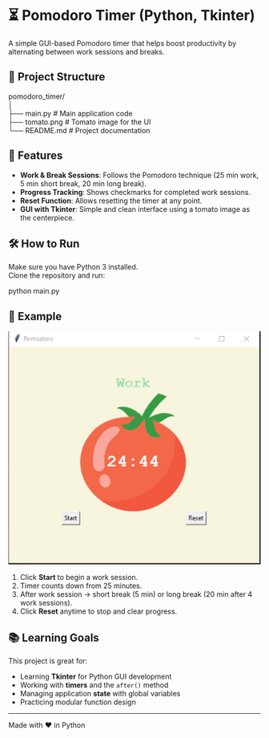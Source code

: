 # ⏳ Pomodoro Timer (Python, Tkinter)

A simple GUI-based Pomodoro timer that helps boost productivity by alternating between work sessions and breaks.

## 📂 Project Structure
pomodoro_timer/  
│  
├── main.py       # Main application code  
├── tomato.png    # Tomato image for the UI  
└── README.md     # Project documentation  

## 🚀 Features
- **Work & Break Sessions**: Follows the Pomodoro technique (25 min work, 5 min short break, 20 min long break).  
- **Progress Tracking**: Shows checkmarks for completed work sessions.  
- **Reset Function**: Allows resetting the timer at any point.  
- **GUI with Tkinter**: Simple and clean interface using a tomato image as the centerpiece.  

## 🛠 How to Run
Make sure you have Python 3 installed.  
Clone the repository and run:  

python main.py  

## 📸 Example
![image info](./Capture.PNG)

1. Click **Start** to begin a work session.  
2. Timer counts down from 25 minutes.  
3. After work session → short break (5 min) or long break (20 min after 4 work sessions).  
4. Click **Reset** anytime to stop and clear progress.  

## 📚 Learning Goals
This project is great for:  
- Learning **Tkinter** for Python GUI development  
- Working with **timers** and the `after()` method  
- Managing application **state** with global variables  
- Practicing modular function design  

---  
Made with ❤️ in Python

